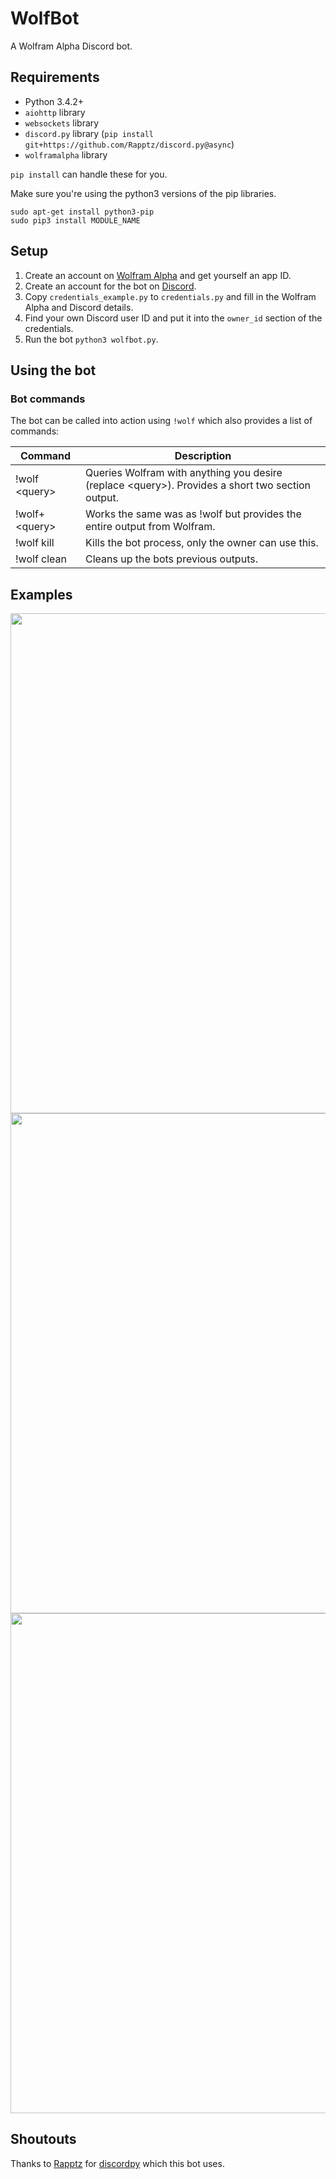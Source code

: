 # WolfBot
A Wolfram Alpha Discord bot.

## Requirements
- Python 3.4.2+
- `aiohttp` library
- `websockets` library
- `discord.py` library (`pip install git+https://github.com/Rapptz/discord.py@async`)
- `wolframalpha` library

`pip install` can handle these for you. 

Make sure you're using the python3 versions of the pip libraries.
```
sudo apt-get install python3-pip
sudo pip3 install MODULE_NAME
```
## Setup
1. Create an account on [Wolfram Alpha](https://developer.wolframalpha.com/portal/apisignup.html) and get yourself an app ID.
2. Create an account for the bot on [Discord](discordapp.com).
3. Copy `credentials_example.py` to `credentials.py` and fill in the Wolfram Alpha and Discord details.
4. Find your own Discord user ID and put it into the `owner_id` section of the credentials.
5. Run the bot `python3 wolfbot.py`.

## Using the bot
### Bot commands
The bot can be called into action using `!wolf` which also provides a list of commands:

Command       | Description
------------- | -------------
!wolf \<query\> | Queries Wolfram with anything you desire (replace \<query\>). Provides a short two section output.
!wolf+ \<query\>| Works the same was as !wolf <query> but provides the entire output from Wolfram.
!wolf kill    | Kills the bot process, only the owner can use this.
!wolf clean   | Cleans up the bots previous outputs.

## Examples

<img src="https://zippy.gfycat.com/DimpledDependentEagle.gif" width="800">
<img src="https://zippy.gfycat.com/FreeWaryBittern.gif" width="800">
<img src="https://zippy.gfycat.com/SophisticatedPerkyElkhound.gif" width="800">

## Shoutouts
Thanks to [Rapptz](https://github.com/Rapptz) for [discordpy](https://github.com/Rapptz/discord.py) which this bot uses.
